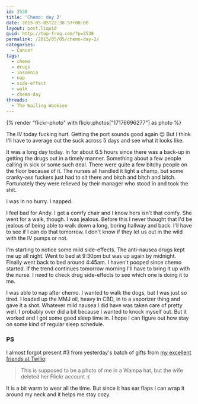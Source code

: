 ```yaml
---
id: 2538
title: 'Chemo: day 2'
date: 2015-05-05T22:38:57+00:00
layout: post.liquid
guid: http://top-frog.com/?p=2538
permalink: /2015/05/05/chemo-day-2/
categories:
  - Cancer
tags:
  - chemo
  - drugs
  - insomnia
  - nap
  - side-effect
  - walk
  - chemo-day
threads:
  - The Wailing Wookiee
---
```

{% render "flickr-photo" with flickr.photos["17176696277"] as photo %} 

The IV today fucking hurt. Getting the port sounds good again 😉 But I think I'll have to average out the suck across 5 days and see what it looks like. 

It was a long day today. In for about 6.5 hours since there was a back-up in getting the drugs out in a timely manner. Something about a few people calling in sick or some such deal. There were quite a few bitchy people on the floor because of it. The nurses all handled it light a champ, but some cranky-ass fuckers just had to sit there and bitch and bitch and bitch. Fortunately they were relieved by their manager who stood in and took the shit. 

I was in no hurry. I napped. 

I feel bad for Andy. I get a comfy chair and I know hers isn't that comfy. She went for a walk, though. I was jealous. Before this I never thought that I'd be jealous of being able to walk down a long, boring hallway and back. I'll have to see if I can do that tomorrow. I don't know if they let us out in the wild with the IV pumps or not.

I'm starting to notice some mild side-effects. The anti-nausea drugs kept me up all night. Went to bed at 9:30pm but was up again by midnight. Finally went back to bed around 4:45am. I haven't pooped since chemo started. If the trend continues tomorrow morning I'll have to bring it up with the nurse. I need to check drug side-effects to see which one is doing it to me.

I was able to nap after chemo. I wanted to walk the dogs, but I was just so tired. I loaded up the MMJ oil, heavy in CBD, in to a vaporizer thing and gave it a shot. Whatever mild nausea I did have was taken care of pretty well. I probably over did a bit because I wanted to knock myself out. But it worked and I got some good sleep time in. I hope I can figure out how stay on some kind of regular sleep schedule.

### PS

I almost forgot present #3 from yesterday's batch of gifts from [my excellent friends at Twilio](https://www.twilio.com):

<blockquote>
This is supposed to be a photo of me in a Wampa hat, but the wife deleted her Flickr account :(
</blockquote>

It is a bit warm to wear all the time. But since it has ear flaps I can wrap it around my neck and it helps me stay cozy.
